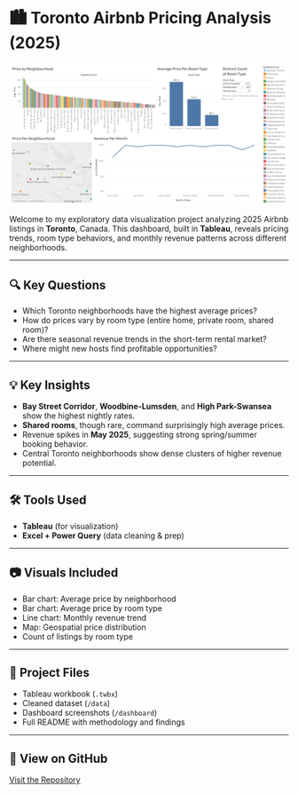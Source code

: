 # 🏙️ Toronto Airbnb Pricing Analysis (2025)

![Dashboard Screenshot](./dashboard/Dashboard%201.png)

Welcome to my exploratory data visualization project analyzing 2025 Airbnb listings in **Toronto**, Canada. This dashboard, built in **Tableau**, reveals pricing trends, room type behaviors, and monthly revenue patterns across different neighborhoods.

---

## 🔍 Key Questions

- Which Toronto neighborhoods have the highest average prices?
- How do prices vary by room type (entire home, private room, shared room)?
- Are there seasonal revenue trends in the short-term rental market?
- Where might new hosts find profitable opportunities?

---

## 💡 Key Insights

- **Bay Street Corridor**, **Woodbine-Lumsden**, and **High Park-Swansea** show the highest nightly rates.
- **Shared rooms**, though rare, command surprisingly high average prices.
- Revenue spikes in **May 2025**, suggesting strong spring/summer booking behavior.
- Central Toronto neighborhoods show dense clusters of higher revenue potential.

---

## 🛠️ Tools Used

- **Tableau** (for visualization)
- **Excel + Power Query** (data cleaning & prep)

---

## 📷 Visuals Included

- Bar chart: Average price by neighborhood  
- Bar chart: Average price by room type  
- Line chart: Monthly revenue trend  
- Map: Geospatial price distribution  
- Count of listings by room type

---

## 📂 Project Files

- Tableau workbook (`.twbx`)
- Cleaned dataset (`/data`)
- Dashboard screenshots (`/dashboard`)
- Full README with methodology and findings

---

## 📌 View on GitHub
[Visit the Repository](https://github.com/YOUR_USERNAME/toronto-airbnb-pricing-analysis)
